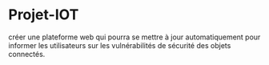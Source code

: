 # Projet-IOT
créer une plateforme web qui pourra se mettre à jour automatiquement pour informer les utilisateurs sur les vulnérabilités de sécurité des objets connectés.  
